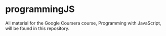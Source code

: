 # programmingJS
All material for the Google Coursera course, Programming with JavaScript, will be found in this repository.

